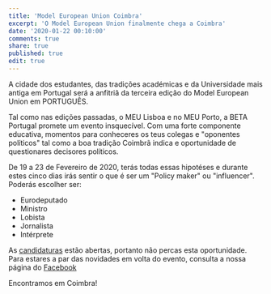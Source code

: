 ```yaml
---
title: 'Model European Union Coimbra'
excerpt: 'O Model European Union finalmente chega a Coimbra'
date: '2020-01-22 00:10:00'
comments: true
share: true
published: true
edit: true
---
```

A cidade dos estudantes, das tradições académicas e da Universidade mais antiga em Portugal será a anfitriã da terceira edição do Model European Union em PORTUGUÊS.

Tal como nas edições passadas, o MEU Lisboa e no MEU Porto, a BETA Portugal promete um evento insquecível.
Com uma forte componente educativa, momentos para conheceres os teus colegas e "oponentes políticos" tal como a boa tradição Coimbrã indica e oportunidade de questionares decisores políticos.

De 19 a 23 de Fevereiro de 2020, terás todas essas hipotéses e durante estes cinco dias irás sentir o que é ser um "Policy maker" ou "influencer".
Poderás escolher ser:

* Eurodeputado
* Ministro
* Lobista
* Jornalista
* Intérprete

As [candidaturas](https://docs.google.com/forms/d/e/1FAIpQLSer3_DjARFnSfRXjzJzOIoLIQPpdJqt6FX1yc66o0KY56PYiA/viewform) estão abertas, portanto não percas esta oportunidade.
Para estares a par das novidades em volta do evento, consulta a nossa página do [Facebook](https://www.facebook.com/betaportugal.official/)

Encontramos em Coimbra!
